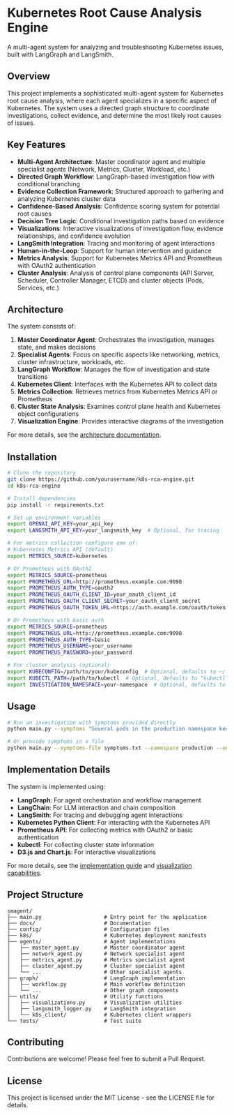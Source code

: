 # Kubernetes Root Cause Analysis Engine

A multi-agent system for analyzing and troubleshooting Kubernetes issues, built with LangGraph and LangSmith.

## Overview

This project implements a sophisticated multi-agent system for Kubernetes root cause analysis, where each agent specializes in a specific aspect of Kubernetes. The system uses a directed graph structure to coordinate investigations, collect evidence, and determine the most likely root causes of issues.

## Key Features

- **Multi-Agent Architecture**: Master coordinator agent and multiple specialist agents (Network, Metrics, Cluster, Workload, etc.)
- **Directed Graph Workflow**: LangGraph-based investigation flow with conditional branching
- **Evidence Collection Framework**: Structured approach to gathering and analyzing Kubernetes cluster data
- **Confidence-Based Analysis**: Confidence scoring system for potential root causes
- **Decision Tree Logic**: Conditional investigation paths based on evidence
- **Visualizations**: Interactive visualizations of investigation flow, evidence relationships, and confidence evolution
- **LangSmith Integration**: Tracing and monitoring of agent interactions
- **Human-in-the-Loop**: Support for human intervention and guidance
- **Metrics Analysis**: Support for Kubernetes Metrics API and Prometheus with OAuth2 authentication
- **Cluster Analysis**: Analysis of control plane components (API Server, Scheduler, Controller Manager, ETCD) and cluster objects (Pods, Services, etc.)

## Architecture

The system consists of:

1. **Master Coordinator Agent**: Orchestrates the investigation, manages state, and makes decisions
2. **Specialist Agents**: Focus on specific aspects like networking, metrics, cluster infrastructure, workloads, etc.
3. **LangGraph Workflow**: Manages the flow of investigation and state transitions
4. **Kubernetes Client**: Interfaces with the Kubernetes API to collect data
5. **Metrics Collection**: Retrieves metrics from Kubernetes Metrics API or Prometheus
6. **Cluster State Analysis**: Examines control plane health and Kubernetes object configurations
7. **Visualization Engine**: Provides interactive diagrams of the investigation

For more details, see the [architecture documentation](docs/k8s_root_cause_analysis_architecture.md).

## Installation

```bash
# Clone the repository
git clone https://github.com/yourusername/k8s-rca-engine.git
cd k8s-rca-engine

# Install dependencies
pip install -r requirements.txt

# Set up environment variables
export OPENAI_API_KEY=your_api_key
export LANGSMITH_API_KEY=your_langsmith_key  # Optional, for tracing

# For metrics collection configure one of:
# Kubernetes Metrics API (default)
export METRICS_SOURCE=kubernetes

# Or Prometheus with OAuth2
export METRICS_SOURCE=prometheus
export PROMETHEUS_URL=http://prometheus.example.com:9090
export PROMETHEUS_AUTH_TYPE=oauth2
export PROMETHEUS_OAUTH_CLIENT_ID=your_oauth_client_id
export PROMETHEUS_OAUTH_CLIENT_SECRET=your_oauth_client_secret
export PROMETHEUS_OAUTH_TOKEN_URL=https://auth.example.com/oauth/token

# Or Prometheus with basic auth
export METRICS_SOURCE=prometheus
export PROMETHEUS_URL=http://prometheus.example.com:9090
export PROMETHEUS_AUTH_TYPE=basic
export PROMETHEUS_USERNAME=your_username
export PROMETHEUS_PASSWORD=your_password

# For cluster analysis (optional)
export KUBECONFIG=/path/to/your/kubeconfig  # Optional, defaults to ~/.kube/config
export KUBECTL_PATH=/path/to/kubectl  # Optional, defaults to "kubectl" in PATH
export INVESTIGATION_NAMESPACE=your-namespace  # Optional, defaults to "default"
```

## Usage

```bash
# Run an investigation with symptoms provided directly
python main.py --symptoms "Several pods in the production namespace keep restarting with CrashLoopBackOff status. The application logs show connection timeouts when trying to reach the database service. This started approximately 30 minutes after a network policy update was applied. Control plane nodes are reporting disk pressure warnings." --namespace default --output report.md --visualize

# Or provide symptoms in a file
python main.py --symptoms-file symptoms.txt --namespace production --output report.md --visualize
```

## Implementation Details

The system is implemented using:

- **LangGraph**: For agent orchestration and workflow management
- **LangChain**: For LLM interaction and chain composition
- **LangSmith**: For tracing and debugging agent interactions
- **Kubernetes Python Client**: For interacting with the Kubernetes API
- **Prometheus API**: For collecting metrics with OAuth2 or basic authentication
- **kubectl**: For collecting cluster state information
- **D3.js and Chart.js**: For interactive visualizations

For more details, see the [implementation guide](docs/implementation_guide.md) and [visualization capabilities](docs/visualization_capabilities.md).

## Project Structure

```
smagent/
├── main.py                    # Entry point for the application
├── docs/                      # Documentation
├── config/                    # Configuration files
├── k8s/                       # Kubernetes deployment manifests
├── agents/                    # Agent implementations
│   ├── master_agent.py        # Master coordinator agent
│   ├── network_agent.py       # Network specialist agent
│   ├── metrics_agent.py       # Metrics specialist agent
│   ├── cluster_agent.py       # Cluster specialist agent
│   └── ...                    # Other specialist agents
├── graph/                     # LangGraph implementation
│   ├── workflow.py            # Main workflow definition
│   └── ...                    # Other graph components
├── utils/                     # Utility functions
│   ├── visualizations.py      # Visualization utilities
│   ├── langsmith_logger.py    # LangSmith integration
│   └── k8s_client/            # Kubernetes client wrappers
└── tests/                     # Test suite
```

## Contributing

Contributions are welcome! Please feel free to submit a Pull Request.

## License

This project is licensed under the MIT License - see the LICENSE file for details. 